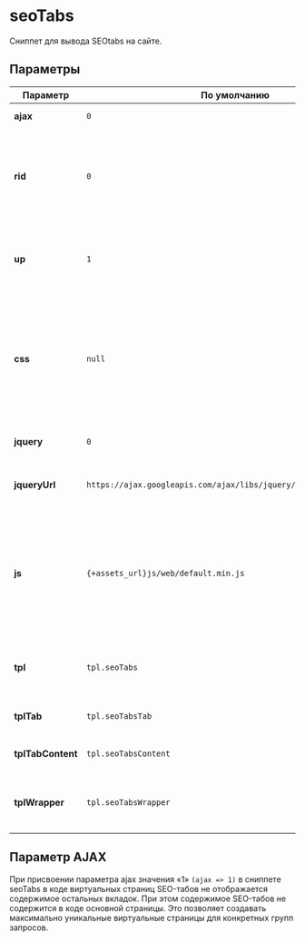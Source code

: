 # seoTabs

Сниппет для вывода SEOtabs на сайте.

## Параметры

| Параметр          | По умолчанию                                                     | Описание                                                                                                                                                                                                               |
| ----------------- | ---------------------------------------------------------------- | ---------------------------------------------------------------------------------------------------------------------------------------------------------------------------------------------------------------------- |
|**ajax**           | `0`                                                                | Ajax загрузка данных таба
|**rid**            | `0`                                                                | ID ресурса из которого брать табы. Если не указан, используется ID текущего ресурса.
|**up**             | `1`                                                                | Искать табы у родителей если у текущего ресурса их нет.
|**css**            | `null`                                                             | Если вы хотите использовать собственные стили - укажите путь к ним здесь, или очистите параметр и загрузите их вручную через шаблон  сайта.
|**jquery**         | `0`                                                                | Нужно ли подключать jQuery.
|**jqueryUrl**      | `https://ajax.googleapis.com/ajax/libs/jquery/3.4.1/jquery.min.js` | URL, подключаемой библиотеки jQuery.
|**js**             | `{+assets_url}js/web/default.min.js`                               | Если вы хотите использовать  собственные скрипты - укажите путь к ним здесь, или очистите параметр и  загрузите их вручную через шаблон сайта.
|**tpl**            | `tpl.seoTabs`                                                      | Чанк, для оформления результата работы сниппета.
|**tplTab**         | `tpl.seoTabsTab`                                                   | Чанк, для оформления таба.
|**tplTabContent**  | `tpl.seoTabsContent`                                               | Чанк, для оформления контента таба.
|**tplWrapper**     | `tpl.seoTabsWrapper`                                               | Чанк-обёртка, для обертывания всех результатов.

## Параметр AJAX

При присвоении параметра ajax значения «1» `(ajax => 1)`  в сниппете seoTabs в коде виртуальных страниц SEO-табов не отображается содержимое остальных вкладок. При этом содержимое SEO-табов не содержится в коде основной страницы. Это позволяет создавать максимально уникальные виртуальные страницы для конкретных групп запросов.
